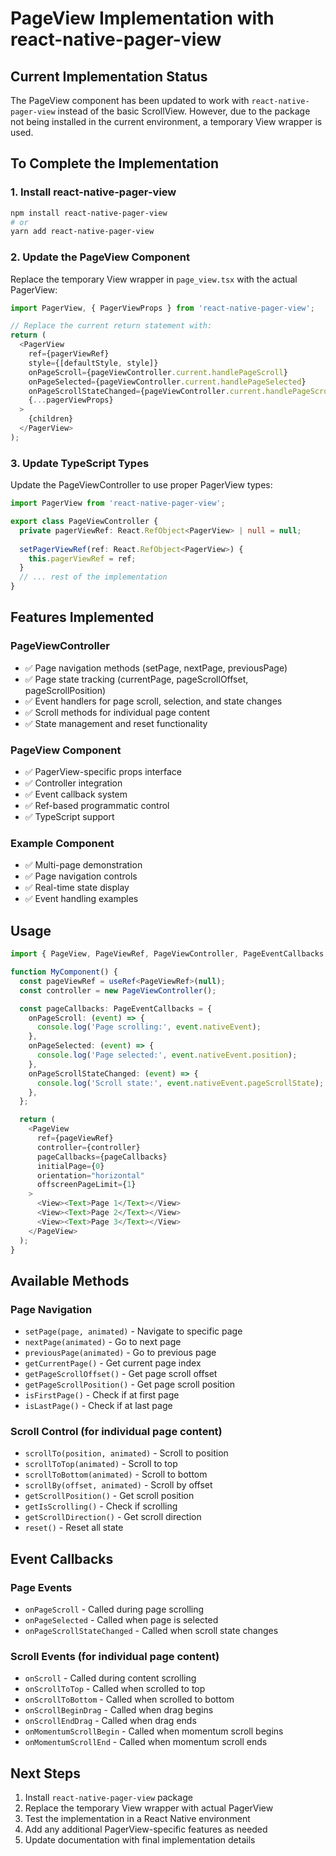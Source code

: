 # PageView Implementation with react-native-pager-view

## Current Implementation Status

The PageView component has been updated to work with `react-native-pager-view` instead of the basic ScrollView. However, due to the package not being installed in the current environment, a temporary View wrapper is used.

## To Complete the Implementation

### 1. Install react-native-pager-view

```bash
npm install react-native-pager-view
# or
yarn add react-native-pager-view
```

### 2. Update the PageView Component

Replace the temporary View wrapper in `page_view.tsx` with the actual PagerView:

```typescript
import PagerView, { PagerViewProps } from 'react-native-pager-view';

// Replace the current return statement with:
return (
  <PagerView
    ref={pagerViewRef}
    style={[defaultStyle, style]}
    onPageScroll={pageViewController.current.handlePageScroll}
    onPageSelected={pageViewController.current.handlePageSelected}
    onPageScrollStateChanged={pageViewController.current.handlePageScrollStateChanged}
    {...pagerViewProps}
  >
    {children}
  </PagerView>
);
```

### 3. Update TypeScript Types

Update the PageViewController to use proper PagerView types:

```typescript
import PagerView from 'react-native-pager-view';

export class PageViewController {
  private pagerViewRef: React.RefObject<PagerView> | null = null;
  
  setPagerViewRef(ref: React.RefObject<PagerView>) {
    this.pagerViewRef = ref;
  }
  // ... rest of the implementation
}
```

## Features Implemented

### PageViewController
- ✅ Page navigation methods (setPage, nextPage, previousPage)
- ✅ Page state tracking (currentPage, pageScrollOffset, pageScrollPosition)
- ✅ Event handlers for page scroll, selection, and state changes
- ✅ Scroll methods for individual page content
- ✅ State management and reset functionality

### PageView Component
- ✅ PagerView-specific props interface
- ✅ Controller integration
- ✅ Event callback system
- ✅ Ref-based programmatic control
- ✅ TypeScript support

### Example Component
- ✅ Multi-page demonstration
- ✅ Page navigation controls
- ✅ Real-time state display
- ✅ Event handling examples

## Usage

```typescript
import { PageView, PageViewRef, PageViewController, PageEventCallbacks } from './page_view';

function MyComponent() {
  const pageViewRef = useRef<PageViewRef>(null);
  const controller = new PageViewController();

  const pageCallbacks: PageEventCallbacks = {
    onPageScroll: (event) => {
      console.log('Page scrolling:', event.nativeEvent);
    },
    onPageSelected: (event) => {
      console.log('Page selected:', event.nativeEvent.position);
    },
    onPageScrollStateChanged: (event) => {
      console.log('Scroll state:', event.nativeEvent.pageScrollState);
    },
  };

  return (
    <PageView
      ref={pageViewRef}
      controller={controller}
      pageCallbacks={pageCallbacks}
      initialPage={0}
      orientation="horizontal"
      offscreenPageLimit={1}
    >
      <View><Text>Page 1</Text></View>
      <View><Text>Page 2</Text></View>
      <View><Text>Page 3</Text></View>
    </PageView>
  );
}
```

## Available Methods

### Page Navigation
- `setPage(page, animated)` - Navigate to specific page
- `nextPage(animated)` - Go to next page
- `previousPage(animated)` - Go to previous page
- `getCurrentPage()` - Get current page index
- `getPageScrollOffset()` - Get page scroll offset
- `getPageScrollPosition()` - Get page scroll position
- `isFirstPage()` - Check if at first page
- `isLastPage()` - Check if at last page

### Scroll Control (for individual page content)
- `scrollTo(position, animated)` - Scroll to position
- `scrollToTop(animated)` - Scroll to top
- `scrollToBottom(animated)` - Scroll to bottom
- `scrollBy(offset, animated)` - Scroll by offset
- `getScrollPosition()` - Get scroll position
- `getIsScrolling()` - Check if scrolling
- `getScrollDirection()` - Get scroll direction
- `reset()` - Reset all state

## Event Callbacks

### Page Events
- `onPageScroll` - Called during page scrolling
- `onPageSelected` - Called when page is selected
- `onPageScrollStateChanged` - Called when scroll state changes

### Scroll Events (for individual page content)
- `onScroll` - Called during content scrolling
- `onScrollToTop` - Called when scrolled to top
- `onScrollToBottom` - Called when scrolled to bottom
- `onScrollBeginDrag` - Called when drag begins
- `onScrollEndDrag` - Called when drag ends
- `onMomentumScrollBegin` - Called when momentum scroll begins
- `onMomentumScrollEnd` - Called when momentum scroll ends

## Next Steps

1. Install `react-native-pager-view` package
2. Replace the temporary View wrapper with actual PagerView
3. Test the implementation in a React Native environment
4. Add any additional PagerView-specific features as needed
5. Update documentation with final implementation details
